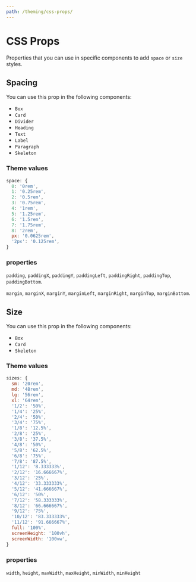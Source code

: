 ```yaml
---
path: /theming/css-props/
---
```


# CSS Props

Properties that you can use in specific components to add `space` or `size` styles.

## Spacing

You can use this prop in the following components: 
- `Box`
- `Card`
- `Divider`
- `Heading`
- `Text`
- `Label`
- `Paragraph` 
- `Skeleton` 

### Theme values

```jsx static
space: {
  0: '0rem',
  1: '0.25rem',
  2: '0.5rem',
  3: '0.75rem',
  4: '1rem',
  5: '1.25rem',
  6: '1.5rem',
  7: '1.75rem',
  8: '2rem',
  px: '0.0625rem',
  '2px': '0.125rem',
}
```

### properties

`padding`, `paddingX`, `paddingY`, `paddingLeft`, `paddingRight`, `paddingTop`, `paddingBottom`.

`margin`, `marginX`, `marginY`, `marginLeft`, `marginRight`, `marginTop`, `marginBottom`.

## Size

You can use this prop in the following components: 
- `Box`
- `Card`
- `Skeleton`

### Theme values

```jsx static
sizes: {
  sm: '20rem',
  md: '48rem',
  lg: '56rem',
  xl: '64rem',
  '1/2': '50%',
  '1/4': '25%',
  '2/4': '50%',
  '3/4': '75%',
  '1/8': '12.5%',
  '2/8': '25%',
  '3/8': '37.5%',
  '4/8': '50%',
  '5/8': '62.5%',
  '6/8': '75%',
  '7/8': '87.5%',
  '1/12': '8.333333%',
  '2/12': '16.666667%',
  '3/12': '25%',
  '4/12': '33.333333%',
  '5/12': '41.666667%',
  '6/12': '50%',
  '7/12': '58.333333%',
  '8/12': '66.666667%',
  '9/12': '75%',
  '10/12': '83.333333%',
  '11/12': '91.666667%',
  full: '100%',
  screenHeight: '100vh',
  screenWidth: '100vw',
}
```

### properties

`width`, `height`, `maxWidth`, `maxHeight`, `minWidth`, `minHeight`
